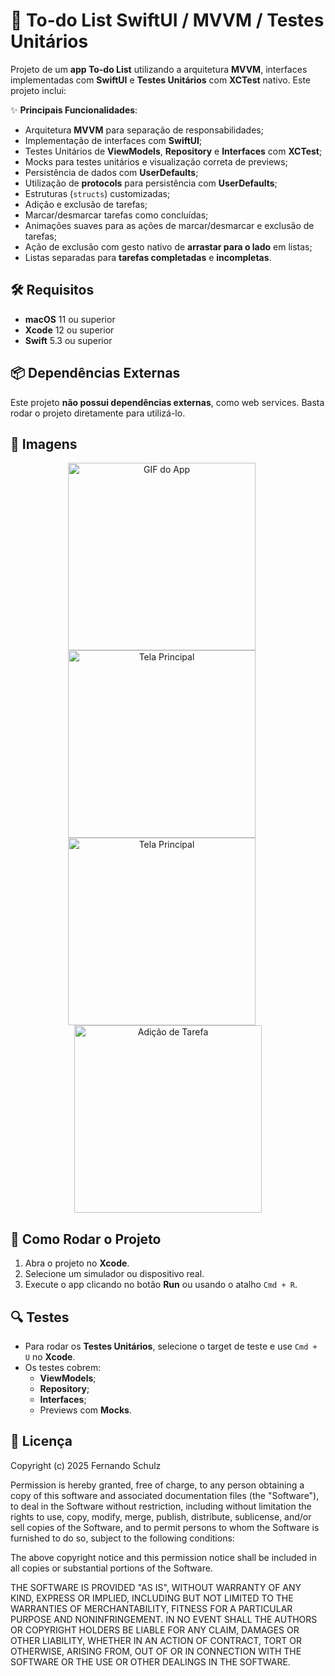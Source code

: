 # 📝 To-do List SwiftUI / MVVM / Testes Unitários

Projeto de um **app To-do List** utilizando a arquitetura **MVVM**, interfaces implementadas com **SwiftUI** e **Testes Unitários** com **XCTest** nativo. Este projeto inclui:

✨ **Principais Funcionalidades**:
- Arquitetura **MVVM** para separação de responsabilidades;
- Implementação de interfaces com **SwiftUI**;
- Testes Unitários de **ViewModels**, **Repository** e **Interfaces** com **XCTest**;
- Mocks para testes unitários e visualização correta de previews;
- Persistência de dados com **UserDefaults**;
- Utilização de **protocols** para persistência com **UserDefaults**;
- Estruturas (`structs`) customizadas;
- Adição e exclusão de tarefas;
- Marcar/desmarcar tarefas como concluídas;
- Animações suaves para as ações de marcar/desmarcar e exclusão de tarefas;
- Ação de exclusão com gesto nativo de **arrastar para o lado** em listas;
- Listas separadas para **tarefas completadas** e **incompletas**.

## 🛠 Requisitos
- **macOS** 11 ou superior
- **Xcode** 12 ou superior
- **Swift** 5.3 ou superior

## 📦 Dependências Externas
Este projeto **não possui dependências externas**, como web services. Basta rodar o projeto diretamente para utilizá-lo.

## 📸 Imagens

<p align="center">
  <img src="swift-shop-swiftui/SwiftShop/Assets.xcassets/app-gif.dataset/app-gif.gif" alt="GIF do App" width="300" style="margin-right: 20px;"/>
  <img src="swift-shop-swiftui/SwiftShop/Assets.xcassets/app-1.imageset/app-1.png" alt="Tela Principal" width="300" style="margin-right: 20px;"/>
  <img src="swift-shop-swiftui/SwiftShop/Assets.xcassets/app-2.imageset/app-2.png" alt="Tela Principal" width="300" style="margin-right: 20px;"/>
  <img src="swift-shop-swiftui/SwiftShop/Assets.xcassets/app-3.imageset/app-3.png" alt="Adição de Tarefa" width="300"/>
</p>

## 🚀 Como Rodar o Projeto
1. Abra o projeto no **Xcode**.
2. Selecione um simulador ou dispositivo real.
3. Execute o app clicando no botão **Run** ou usando o atalho `Cmd + R`.

## 🔍 Testes
- Para rodar os **Testes Unitários**, selecione o target de teste e use `Cmd + U` no **Xcode**.
- Os testes cobrem:
  - **ViewModels**;
  - **Repository**;
  - **Interfaces**;
  - Previews com **Mocks**.

## 📄 Licença

Copyright (c) 2025 Fernando Schulz

Permission is hereby granted, free of charge, to any person obtaining a copy of this software and associated documentation files (the "Software"), to deal in the Software without restriction, including without limitation the rights to use, copy, modify, merge, publish, distribute, sublicense, and/or sell copies of the Software, and to permit persons to whom the Software is furnished to do so, subject to the following conditions:

The above copyright notice and this permission notice shall be included in all copies or substantial portions of the Software.

THE SOFTWARE IS PROVIDED "AS IS", WITHOUT WARRANTY OF ANY KIND, EXPRESS OR IMPLIED, INCLUDING BUT NOT LIMITED TO THE WARRANTIES OF MERCHANTABILITY, FITNESS FOR A PARTICULAR PURPOSE AND NONINFRINGEMENT. IN NO EVENT SHALL THE AUTHORS OR COPYRIGHT HOLDERS BE LIABLE FOR ANY CLAIM, DAMAGES OR OTHER LIABILITY, WHETHER IN AN ACTION OF CONTRACT, TORT OR OTHERWISE, ARISING FROM, OUT OF OR IN CONNECTION WITH THE SOFTWARE OR THE USE OR OTHER DEALINGS IN THE SOFTWARE.
